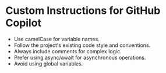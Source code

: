 # Custom Instructions for GitHub Copilot

- Use camelCase for variable names.
- Follow the project's existing code style and conventions.
- Always include comments for complex logic.
- Prefer using async/await for asynchronous operations.
- Avoid using global variables.
